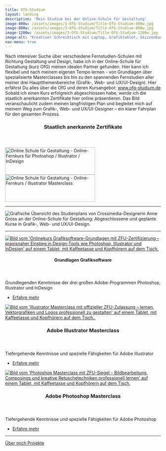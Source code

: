 ```yaml
---
title: OfG-Studium
layout: landing
description: 'Mein Studium bei der Online-Schule für Gestaltung'
image-400w: /assets/images/3-OfG-Studium/Title-OfG-Studium-400w.jpg
image-800w: /assets/images/3-OfG-Studium/Title-OfG-Studium-800w.jpg
image-1200w: /assets/images/3-OfG-Studium/Title-OfG-Studium-1200w.jpg
image-alt: "Kreativer Schreibtisch mit Laptop, Grafiktablet, Skizzenbuch und Designmaterialien – typischer Arbeitsplatz im digitalen Gestaltungsprozess von Grafik-, Web- und UX/UI-Designer."
nav-menu: true
---
```


<!-- Main -->
<div id="main">
	<div class="inner">
<!-- One -->
		<section id="one">
			<p>Nach intensiver Suche über verschiedene Fernstudien-Schulen mit Richtung Gestaltung und Design, habe ich in der Online-Schule für Gestaltung (kurz OfG) meinen idealen Partner gefunden. Hier kann ich flexibel und nach meinem eigenen Tempo lernen - von Grundlagen über spezialisierte Masterclasses bis hin zu den spannenden Fernstudien aller meiner drei Hauptthemenbereiche (Grafik-, Web- und UX/UI-Design). Hier erfährst Du alles über die OfG und deren Kursangebot: <a href="https://ofg-studium.de/" target="_blank_">www.ofg-studium.de</a><br/> Sobald ich einen Kurs erfolgreich abgeschlossen habe, werde ich die staatlich anerkannten Zertifikate hier online präsentieren. Das Bild veranschaulicht zudem meinen langfristigen Plan und begleitet mich auf meinem Weg zum Grafik-, Web- und UX/UI-Designer – ein klarer Fahrplan für den gesamten Prozess.</p>
			<header class="none">
				<h3>Staatlich anerkannte Zertifikate</h3>
			</header>
			<div class="web-certificates">
				<div style="background-image: url(&quot;https://ofg-studium.de/images/certificate/certificate_grafiksoftware_29324.png&quot;); background-repeat: no-repeat;">
					<a href="{{ 'assets/images/3-OfG-Studium/0_Certificates/OfG-Certificate-Grafiksoftware_DE-1200w.jpg' | relative_url }}" target="_blank" title="Online Schule für Gestaltung - Grafiksoftware" style="outline: medium none;border-bottom: none">
						<img id="certi" style="height:88px;width:291px;border:0;" title="Online Schule für Gestaltung - Grafiksoftware" alt="Online Schule für Gestaltung - Online-Fernkurs für Photoshop / Illustrator / InDesign" src="https://ofg-studium.de/images/certificate/utils/Zertifikat.gif">
					</a>
				</div>
				<div style="background-image: url(&quot;https://ofg-studium.de/images/certificate/certificate_illustrator_29740.png&quot;); background-repeat: no-repeat;">
					<a href="{{ 'assets/images/3-OfG-Studium/0_Certificates/OfG-Certificate-Illustrator-Masterclass_DE-1200w.jpg' | relative_url }}" target="_blank" title="Online Schule für Gestaltung - Illustrator Masterclass" style="outline: medium none;border-bottom: none">
						<img id="certi" style="height:88px;width:291px;border:0;" title="Online Schule für Gestaltung - Illustrator Masterclass" alt="Online Schule für Gestaltung - Online-Fernkurs / Illustrator Masterclass" src="https://ofg-studium.de/images/certificate/utils/Zertifikat.gif">
					</a>
				</div>
			</div>
			<hr class="major" />
			<image-lightbox>
				<img 
					alt="Grafische Übersicht des Studienplans von Crossmedia-Designerin Anne Gross an der Online-Schule für Gestaltung: Abgeschlossene und geplante Kurse in Grafik-, Web- und UX/UI-Design." 
					title="Grafische Übersicht des Studienplans"
					src="{% link /assets/images/3-OfG-Studium/Ziel_Kurse-OfG-1200w.jpg %}" 
					srcset="
							{% link /assets/images/3-OfG-Studium/Ziel_Kurse-OfG-400w.jpg %} 400w
							, {% link /assets/images/3-OfG-Studium/Ziel_Kurse-OfG-800w.jpg %} 800w
							, {% link /assets/images/3-OfG-Studium/Ziel_Kurse-OfG-1200w.jpg %} 1200w
						"
						sizes="70vw"
						class="image image__center" 
				/>
			</image-lightbox>	
			<hr class="major" />
		</section>
<!-- Two -->
		<section id="two" class="spotlights">
			<section>
				<a href="{% link 3a_Grundlagen-Grafiksoftware.md %}" class="image">
					<img
						alt="Bild vom 'Onlinekurs Grafiksoftware-Grundlagen mit ZFU-Zertifizierung – praxisnaher Einstieg in Design-Tools wie Photoshop, Illustrator und InDesign' auf einem Tablet, mit Kaffeetasse und Kopfhörern auf dem Tisch." 
						src="{% link /assets/images/3-OfG-Studium/0_Kursbilder/1_Kursbild-Grundlagen-1200w.jpg %}" 
						srcset="
							{% link /assets/images/3-OfG-Studium/0_Kursbilder/1_Kursbild-Grundlagen-400w.jpg %} 400w
							, {% link /assets/images/3-OfG-Studium/0_Kursbilder/1_Kursbild-Grundlagen-800w.jpg %} 800w
							, {% link /assets/images/3-OfG-Studium/0_Kursbilder/1_Kursbild-Grundlagen-1200w.jpg %} 1200w
						"
						sizes="33vw"
						data-position="top center" />
				</a>
				<div class="content">
					<div class="inner">
						<header class="major">
							<h4>Grundlagen Grafiksoftware</h4>
						</header>
						<p>Grundlegenden Kenntnisse der drei großen Adobe-Programmen Photoshop, Illustrator und InDesign</p>
						<ul class="actions">
							<li><a href="{% link 3a_Grundlagen-Grafiksoftware.md %}" class="button small">Erfahre mehr</a></li>
						</ul>
					</div>
				</div>
			</section>
			<section>
				<a href="{% link 3b_Ai-Masterclass.md %}" class="image">
					<img alt="Bild vom 'Illustrator Masterclass mit offizieller ZFU-Zulassung – lernen, Vektorgrafiken und Logos professionell zu gestalten' auf einem Tablet, mit Kaffeetasse und Kopfhörern auf dem Tisch.."
						src="{% link /assets/images/3-OfG-Studium/0_Kursbilder/1_Kursbild-Grundlagen-1200w.jpg %}" 
						srcset="
							{% link /assets/images/3-OfG-Studium/0_Kursbilder/2_Kursbild-Illustrator-400w.jpg %} 400w
							, {% link /assets/images/3-OfG-Studium/0_Kursbilder/2_Kursbild-Illustrator-800w.jpg %} 800w
							, {% link /assets/images/3-OfG-Studium/0_Kursbilder/2_Kursbild-Illustrator-1200w.jpg %} 1200w
						"
						sizes="33vw"
						data-position="top center"/>
				</a>
				<div class="content">
					<div class="inner">
						<header class="major">
							<h3>Adobe Illustrator Masterclass</h3>
						</header>
						<p>Tiefergehende Kenntnisse und spezielle Fähigkeiten für Adobe Illustrator</p>
						<ul class="actions">
							<li> <a href="{% link 3b_Ai-Masterclass.md %}" class="button small">Erfahre mehr</a></li>
						</ul>
					</div>
				</div>
			</section>
			<section>
				<a href="{% link 3c_Ps-Masterclass.md %}" class="image">
					<img 
						alt="Bild vom 'Photoshop Masterclass mit ZFU-Siegel – Bildbearbeitung, Composings und kreative Retuschetechniken professionell lernen' auf einem Tablet, mit Kaffeetasse und Kopfhörern auf dem Tisch." 
						src="{% link /assets/images/3-OfG-Studium/0_Kursbilder/3_Kursbild-Photoshop-1200w.jpg %}" 
						srcset="
							{% link /assets/images/3-OfG-Studium/0_Kursbilder/3_Kursbild-Photoshop-400w.jpg %} 400w
							, {% link /assets/images/3-OfG-Studium/0_Kursbilder/3_Kursbild-Photoshop-800w.jpg %} 800w
							, {% link /assets/images/3-OfG-Studium/0_Kursbilder/3_Kursbild-Photoshop-1200w.jpg %} 1200w
						"
						sizes="33vw"
						data-position="25% 25%" />
				</a>
				<div class="content">
					<div class="inner">
						<header class="major">
							<h3>Adobe Photoshop Masterclass</h3>
						</header>
						<p>Tiefergehende Kenntnisse und spezielle Fähigkeiten für Adobe Photoshop</p>
						<ul class="actions">
							<li><a href="{% link 3c_Ps-Masterclass.md %}" class="button small">Erfahre mehr</a></li>
						</ul>
					</div>
				</div>
			</section>
		</section>
		<hr>
<!-- Bar -->
		<section>
			<div class="bar">
				<a class="button" href="{% link 1_Ueber-mich.md %}">
				Über mich
				</a>
				<a class="button" href="{% link 2_Projekte.md %}">
				Projekte 
				</a>
			</div>
		</section>
	</div>
</div>